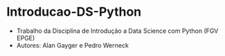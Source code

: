 # Introducao-DS-Python
- Trabalho da Disciplina de Introdução a Data Science com Python (FGV EPGE)
- Autores: Alan Gayger e Pedro Werneck

